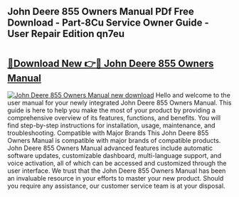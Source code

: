 ## John Deere 855 Owners Manual PDf Free Download - Part-8Cu Service Owner Guide - User Repair Edition qn7eu

# <h2><a href="http://bc3089.oget.top/?id=John+Deere+855+Owners+Manual">🔗Download New 👉🔴 John Deere 855 Owners Manual</a></h2>

[![John Deere 855 Owners Manual new download](https://i.imgur.com/5g1atiW.png)](http://bc3089.oget.top/?id=John+Deere+855+Owners+Manual)
Hello and welcome to the user manual for your newly integrated John Deere 855 Owners Manual. This guide is here to help you make the most of your product by providing a comprehensive overview of its features, functions, and benefits. You will find step-by-step instructions for installation, usage, maintenance, and troubleshooting. Compatible with Major Brands This John Deere 855 Owners Manual is compatible with major brands of compatible products. John Deere 855 Owners Manual advanced features include automatic software updates, customizable dashboard, multi-language support, and voice activation, all of which can be accessed and customized through the user interface. We trust that the John Deere 855 Owners Manual has been an invaluable resource in your efforts to master your new product. Should you require any assistance, our customer service team is at your disposal.
